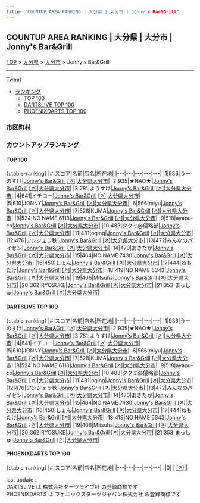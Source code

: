 ```yaml
---
title: 'COUNTUP AREA RANKING | 大分県 | 大分市 | Jonny's Bar&Grill'
---
```

## COUNTUP AREA RANKING | 大分県 | 大分市 | Jonny's Bar&Grill

[TOP](/darts/rank/) > [大分県](/darts/rank/大分県/) > [大分市](/darts/rank/大分県/大分市/) > Jonny's Bar&Grill

___

<a href="https://twitter.com/share?ref_src=twsrc%5Etfw" data-text="COUNTUP AREA RANKING | 大分県大分市Jonny's Bar&Grill" class="twitter-share-button" data-hashtags="DARTSLIVE,PHOENIXDARTS,darts,ダーツ" data-show-count="false">Tweet</a>

* [ランキング](#カウントアップランキング)
    * [TOP 100](#top-100)
    * [DARTSLIVE TOP 100](#dartslive-top-100)
    * [PHOENIXDARTS TOP 100](#phoenixdarts-top-100)

### 市区町村

<ul>

</ul>

### カウントアップランキング

#### TOP 100



{:.table-ranking}
|#|スコア|名前|店名|所在地|
|---|---|---|---|---|
|1|936|<span class="rank-name-dl">うーのすけ</span>|<a href="/darts/rank/shops/dd661a2d9d7e6abfb21333aee1bd51e4.html">Jonny's Bar&Grill</a> <a href="https://search.dartslive.com/jp/shop/dd661a2d9d7e6abfb21333aee1bd51e4">[↗]</a>|<a href="/darts/rank/大分県/大分市">大分県大分市</a>|
|2|935|<span class="rank-name-dl">★NAO★</span>|<a href="/darts/rank/shops/dd661a2d9d7e6abfb21333aee1bd51e4.html">Jonny's Bar&Grill</a> <a href="https://search.dartslive.com/jp/shop/dd661a2d9d7e6abfb21333aee1bd51e4">[↗]</a>|<a href="/darts/rank/大分県/大分市">大分県大分市</a>|
|3|781|<span class="rank-name-dl">ようすけ</span>|<a href="/darts/rank/shops/dd661a2d9d7e6abfb21333aee1bd51e4.html">Jonny's Bar&Grill</a> <a href="https://search.dartslive.com/jp/shop/dd661a2d9d7e6abfb21333aee1bd51e4">[↗]</a>|<a href="/darts/rank/大分県/大分市">大分県大分市</a>|
|4|641|<span class="rank-name-dl">イチロー</span>|<a href="/darts/rank/shops/dd661a2d9d7e6abfb21333aee1bd51e4.html">Jonny's Bar&Grill</a> <a href="https://search.dartslive.com/jp/shop/dd661a2d9d7e6abfb21333aee1bd51e4">[↗]</a>|<a href="/darts/rank/大分県/大分市">大分県大分市</a>|
|5|610|<span class="rank-name-dl">JONNY</span>|<a href="/darts/rank/shops/dd661a2d9d7e6abfb21333aee1bd51e4.html">Jonny's Bar&Grill</a> <a href="https://search.dartslive.com/jp/shop/dd661a2d9d7e6abfb21333aee1bd51e4">[↗]</a>|<a href="/darts/rank/大分県/大分市">大分県大分市</a>|
|6|566|<span class="rank-name-dl">miyu</span>|<a href="/darts/rank/shops/dd661a2d9d7e6abfb21333aee1bd51e4.html">Jonny's Bar&Grill</a> <a href="https://search.dartslive.com/jp/shop/dd661a2d9d7e6abfb21333aee1bd51e4">[↗]</a>|<a href="/darts/rank/大分県/大分市">大分県大分市</a>|
|7|528|<span class="rank-name-dl">KUMA</span>|<a href="/darts/rank/shops/dd661a2d9d7e6abfb21333aee1bd51e4.html">Jonny's Bar&Grill</a> <a href="https://search.dartslive.com/jp/shop/dd661a2d9d7e6abfb21333aee1bd51e4">[↗]</a>|<a href="/darts/rank/大分県/大分市">大分県大分市</a>|
|8|524|<span class="rank-name-dl">NO NAME 6118</span>|<a href="/darts/rank/shops/dd661a2d9d7e6abfb21333aee1bd51e4.html">Jonny's Bar&Grill</a> <a href="https://search.dartslive.com/jp/shop/dd661a2d9d7e6abfb21333aee1bd51e4">[↗]</a>|<a href="/darts/rank/大分県/大分市">大分県大分市</a>|
|9|518|<span class="rank-name-dl">ayapu-co</span>|<a href="/darts/rank/shops/dd661a2d9d7e6abfb21333aee1bd51e4.html">Jonny's Bar&Grill</a> <a href="https://search.dartslive.com/jp/shop/dd661a2d9d7e6abfb21333aee1bd51e4">[↗]</a>|<a href="/darts/rank/大分県/大分市">大分県大分市</a>|
|10|483|<span class="rank-name-dl">タクミ@侵略部</span>|<a href="/darts/rank/shops/dd661a2d9d7e6abfb21333aee1bd51e4.html">Jonny's Bar&Grill</a> <a href="https://search.dartslive.com/jp/shop/dd661a2d9d7e6abfb21333aee1bd51e4">[↗]</a>|<a href="/darts/rank/大分県/大分市">大分県大分市</a>|
|11|481|<span class="rank-name-dl">oging</span>|<a href="/darts/rank/shops/dd661a2d9d7e6abfb21333aee1bd51e4.html">Jonny's Bar&Grill</a> <a href="https://search.dartslive.com/jp/shop/dd661a2d9d7e6abfb21333aee1bd51e4">[↗]</a>|<a href="/darts/rank/大分県/大分市">大分県大分市</a>|
|12|476|<span class="rank-name-dl">アンジェラ秋</span>|<a href="/darts/rank/shops/dd661a2d9d7e6abfb21333aee1bd51e4.html">Jonny's Bar&Grill</a> <a href="https://search.dartslive.com/jp/shop/dd661a2d9d7e6abfb21333aee1bd51e4">[↗]</a>|<a href="/darts/rank/大分県/大分市">大分県大分市</a>|
|13|472|<span class="rank-name-dl">みんなのパイセン</span>|<a href="/darts/rank/shops/dd661a2d9d7e6abfb21333aee1bd51e4.html">Jonny's Bar&Grill</a> <a href="https://search.dartslive.com/jp/shop/dd661a2d9d7e6abfb21333aee1bd51e4">[↗]</a>|<a href="/darts/rank/大分県/大分市">大分県大分市</a>|
|14|470|<span class="rank-name-dl">あきたか</span>|<a href="/darts/rank/shops/dd661a2d9d7e6abfb21333aee1bd51e4.html">Jonny's Bar&Grill</a> <a href="https://search.dartslive.com/jp/shop/dd661a2d9d7e6abfb21333aee1bd51e4">[↗]</a>|<a href="/darts/rank/大分県/大分市">大分県大分市</a>|
|15|464|<span class="rank-name-dl">NO NAME 7430</span>|<a href="/darts/rank/shops/dd661a2d9d7e6abfb21333aee1bd51e4.html">Jonny's Bar&Grill</a> <a href="https://search.dartslive.com/jp/shop/dd661a2d9d7e6abfb21333aee1bd51e4">[↗]</a>|<a href="/darts/rank/大分県/大分市">大分県大分市</a>|
|16|450|<span class="rank-name-dl">しょん</span>|<a href="/darts/rank/shops/dd661a2d9d7e6abfb21333aee1bd51e4.html">Jonny's Bar&Grill</a> <a href="https://search.dartslive.com/jp/shop/dd661a2d9d7e6abfb21333aee1bd51e4">[↗]</a>|<a href="/darts/rank/大分県/大分市">大分県大分市</a>|
|17|444|<span class="rank-name-dl">ねもたけ</span>|<a href="/darts/rank/shops/dd661a2d9d7e6abfb21333aee1bd51e4.html">Jonny's Bar&Grill</a> <a href="https://search.dartslive.com/jp/shop/dd661a2d9d7e6abfb21333aee1bd51e4">[↗]</a>|<a href="/darts/rank/大分県/大分市">大分県大分市</a>|
|18|419|<span class="rank-name-dl">NO NAME 6343</span>|<a href="/darts/rank/shops/dd661a2d9d7e6abfb21333aee1bd51e4.html">Jonny's Bar&Grill</a> <a href="https://search.dartslive.com/jp/shop/dd661a2d9d7e6abfb21333aee1bd51e4">[↗]</a>|<a href="/darts/rank/大分県/大分市">大分県大分市</a>|
|19|406|<span class="rank-name-dl">Mitsuha</span>|<a href="/darts/rank/shops/dd661a2d9d7e6abfb21333aee1bd51e4.html">Jonny's Bar&Grill</a> <a href="https://search.dartslive.com/jp/shop/dd661a2d9d7e6abfb21333aee1bd51e4">[↗]</a>|<a href="/darts/rank/大分県/大分市">大分県大分市</a>|
|20|362|<span class="rank-name-dl">RYOSUKE</span>|<a href="/darts/rank/shops/dd661a2d9d7e6abfb21333aee1bd51e4.html">Jonny's Bar&Grill</a> <a href="https://search.dartslive.com/jp/shop/dd661a2d9d7e6abfb21333aee1bd51e4">[↗]</a>|<a href="/darts/rank/大分県/大分市">大分県大分市</a>|
|21|353|<span class="rank-name-dl">まっしゅ</span>|<a href="/darts/rank/shops/dd661a2d9d7e6abfb21333aee1bd51e4.html">Jonny's Bar&Grill</a> <a href="https://search.dartslive.com/jp/shop/dd661a2d9d7e6abfb21333aee1bd51e4">[↗]</a>|<a href="/darts/rank/大分県/大分市">大分県大分市</a>|


#### DARTSLIVE TOP 100



{:.table-ranking}
|#|スコア|名前|店名|所在地|
|---|---|---|---|---|
|1|936|<span class="rank-name-dl">うーのすけ</span>|<a href="/darts/rank/shops/dd661a2d9d7e6abfb21333aee1bd51e4.html">Jonny's Bar&Grill</a> <a href="https://search.dartslive.com/jp/shop/dd661a2d9d7e6abfb21333aee1bd51e4">[↗]</a>|<a href="/darts/rank/大分県/大分市">大分県大分市</a>|
|2|935|<span class="rank-name-dl">★NAO★</span>|<a href="/darts/rank/shops/dd661a2d9d7e6abfb21333aee1bd51e4.html">Jonny's Bar&Grill</a> <a href="https://search.dartslive.com/jp/shop/dd661a2d9d7e6abfb21333aee1bd51e4">[↗]</a>|<a href="/darts/rank/大分県/大分市">大分県大分市</a>|
|3|781|<span class="rank-name-dl">ようすけ</span>|<a href="/darts/rank/shops/dd661a2d9d7e6abfb21333aee1bd51e4.html">Jonny's Bar&Grill</a> <a href="https://search.dartslive.com/jp/shop/dd661a2d9d7e6abfb21333aee1bd51e4">[↗]</a>|<a href="/darts/rank/大分県/大分市">大分県大分市</a>|
|4|641|<span class="rank-name-dl">イチロー</span>|<a href="/darts/rank/shops/dd661a2d9d7e6abfb21333aee1bd51e4.html">Jonny's Bar&Grill</a> <a href="https://search.dartslive.com/jp/shop/dd661a2d9d7e6abfb21333aee1bd51e4">[↗]</a>|<a href="/darts/rank/大分県/大分市">大分県大分市</a>|
|5|610|<span class="rank-name-dl">JONNY</span>|<a href="/darts/rank/shops/dd661a2d9d7e6abfb21333aee1bd51e4.html">Jonny's Bar&Grill</a> <a href="https://search.dartslive.com/jp/shop/dd661a2d9d7e6abfb21333aee1bd51e4">[↗]</a>|<a href="/darts/rank/大分県/大分市">大分県大分市</a>|
|6|566|<span class="rank-name-dl">miyu</span>|<a href="/darts/rank/shops/dd661a2d9d7e6abfb21333aee1bd51e4.html">Jonny's Bar&Grill</a> <a href="https://search.dartslive.com/jp/shop/dd661a2d9d7e6abfb21333aee1bd51e4">[↗]</a>|<a href="/darts/rank/大分県/大分市">大分県大分市</a>|
|7|528|<span class="rank-name-dl">KUMA</span>|<a href="/darts/rank/shops/dd661a2d9d7e6abfb21333aee1bd51e4.html">Jonny's Bar&Grill</a> <a href="https://search.dartslive.com/jp/shop/dd661a2d9d7e6abfb21333aee1bd51e4">[↗]</a>|<a href="/darts/rank/大分県/大分市">大分県大分市</a>|
|8|524|<span class="rank-name-dl">NO NAME 6118</span>|<a href="/darts/rank/shops/dd661a2d9d7e6abfb21333aee1bd51e4.html">Jonny's Bar&Grill</a> <a href="https://search.dartslive.com/jp/shop/dd661a2d9d7e6abfb21333aee1bd51e4">[↗]</a>|<a href="/darts/rank/大分県/大分市">大分県大分市</a>|
|9|518|<span class="rank-name-dl">ayapu-co</span>|<a href="/darts/rank/shops/dd661a2d9d7e6abfb21333aee1bd51e4.html">Jonny's Bar&Grill</a> <a href="https://search.dartslive.com/jp/shop/dd661a2d9d7e6abfb21333aee1bd51e4">[↗]</a>|<a href="/darts/rank/大分県/大分市">大分県大分市</a>|
|10|483|<span class="rank-name-dl">タクミ@侵略部</span>|<a href="/darts/rank/shops/dd661a2d9d7e6abfb21333aee1bd51e4.html">Jonny's Bar&Grill</a> <a href="https://search.dartslive.com/jp/shop/dd661a2d9d7e6abfb21333aee1bd51e4">[↗]</a>|<a href="/darts/rank/大分県/大分市">大分県大分市</a>|
|11|481|<span class="rank-name-dl">oging</span>|<a href="/darts/rank/shops/dd661a2d9d7e6abfb21333aee1bd51e4.html">Jonny's Bar&Grill</a> <a href="https://search.dartslive.com/jp/shop/dd661a2d9d7e6abfb21333aee1bd51e4">[↗]</a>|<a href="/darts/rank/大分県/大分市">大分県大分市</a>|
|12|476|<span class="rank-name-dl">アンジェラ秋</span>|<a href="/darts/rank/shops/dd661a2d9d7e6abfb21333aee1bd51e4.html">Jonny's Bar&Grill</a> <a href="https://search.dartslive.com/jp/shop/dd661a2d9d7e6abfb21333aee1bd51e4">[↗]</a>|<a href="/darts/rank/大分県/大分市">大分県大分市</a>|
|13|472|<span class="rank-name-dl">みんなのパイセン</span>|<a href="/darts/rank/shops/dd661a2d9d7e6abfb21333aee1bd51e4.html">Jonny's Bar&Grill</a> <a href="https://search.dartslive.com/jp/shop/dd661a2d9d7e6abfb21333aee1bd51e4">[↗]</a>|<a href="/darts/rank/大分県/大分市">大分県大分市</a>|
|14|470|<span class="rank-name-dl">あきたか</span>|<a href="/darts/rank/shops/dd661a2d9d7e6abfb21333aee1bd51e4.html">Jonny's Bar&Grill</a> <a href="https://search.dartslive.com/jp/shop/dd661a2d9d7e6abfb21333aee1bd51e4">[↗]</a>|<a href="/darts/rank/大分県/大分市">大分県大分市</a>|
|15|464|<span class="rank-name-dl">NO NAME 7430</span>|<a href="/darts/rank/shops/dd661a2d9d7e6abfb21333aee1bd51e4.html">Jonny's Bar&Grill</a> <a href="https://search.dartslive.com/jp/shop/dd661a2d9d7e6abfb21333aee1bd51e4">[↗]</a>|<a href="/darts/rank/大分県/大分市">大分県大分市</a>|
|16|450|<span class="rank-name-dl">しょん</span>|<a href="/darts/rank/shops/dd661a2d9d7e6abfb21333aee1bd51e4.html">Jonny's Bar&Grill</a> <a href="https://search.dartslive.com/jp/shop/dd661a2d9d7e6abfb21333aee1bd51e4">[↗]</a>|<a href="/darts/rank/大分県/大分市">大分県大分市</a>|
|17|444|<span class="rank-name-dl">ねもたけ</span>|<a href="/darts/rank/shops/dd661a2d9d7e6abfb21333aee1bd51e4.html">Jonny's Bar&Grill</a> <a href="https://search.dartslive.com/jp/shop/dd661a2d9d7e6abfb21333aee1bd51e4">[↗]</a>|<a href="/darts/rank/大分県/大分市">大分県大分市</a>|
|18|419|<span class="rank-name-dl">NO NAME 6343</span>|<a href="/darts/rank/shops/dd661a2d9d7e6abfb21333aee1bd51e4.html">Jonny's Bar&Grill</a> <a href="https://search.dartslive.com/jp/shop/dd661a2d9d7e6abfb21333aee1bd51e4">[↗]</a>|<a href="/darts/rank/大分県/大分市">大分県大分市</a>|
|19|406|<span class="rank-name-dl">Mitsuha</span>|<a href="/darts/rank/shops/dd661a2d9d7e6abfb21333aee1bd51e4.html">Jonny's Bar&Grill</a> <a href="https://search.dartslive.com/jp/shop/dd661a2d9d7e6abfb21333aee1bd51e4">[↗]</a>|<a href="/darts/rank/大分県/大分市">大分県大分市</a>|
|20|362|<span class="rank-name-dl">RYOSUKE</span>|<a href="/darts/rank/shops/dd661a2d9d7e6abfb21333aee1bd51e4.html">Jonny's Bar&Grill</a> <a href="https://search.dartslive.com/jp/shop/dd661a2d9d7e6abfb21333aee1bd51e4">[↗]</a>|<a href="/darts/rank/大分県/大分市">大分県大分市</a>|
|21|353|<span class="rank-name-dl">まっしゅ</span>|<a href="/darts/rank/shops/dd661a2d9d7e6abfb21333aee1bd51e4.html">Jonny's Bar&Grill</a> <a href="https://search.dartslive.com/jp/shop/dd661a2d9d7e6abfb21333aee1bd51e4">[↗]</a>|<a href="/darts/rank/大分県/大分市">大分県大分市</a>|


#### PHOENIXDARTS TOP 100



{:.table-ranking}
|#|スコア|名前|店名|所在地|
|---|---|---|---|---|
||0|<span class="rank-name-dl"> </span>|<a href="/darts/rank/shops/.html"></a> <a href="">[↗]</a>|<a href="/darts/rank//"></a>|


<div class="footer border-top border-gray-light mt-5 pt-3 text-right text-gray">
    last update : <span style="font-weight: italic" id="foot_last_modified"></span><br />
    DARTSLIVE は 株式会社ダーツライブ社 の登録商標です<br />
    PHOENIXDARTS は フェニックスダーツジャパン株式会社 の登録商標です<br />
</div>

<script src="https://cdnjs.cloudflare.com/ajax/libs/jquery.tablesorter/2.31.3/js/jquery.tablesorter.min.js" integrity="sha512-qzgd5cYSZcosqpzpn7zF2ZId8f/8CHmFKZ8j7mU4OUXTNRd5g+ZHBPsgKEwoqxCtdQvExE5LprwwPAgoicguNg==" crossorigin="anonymous" referrerpolicy="no-referrer"></script>
<link rel="stylesheet" href="https://cdnjs.cloudflare.com/ajax/libs/jquery.tablesorter/2.31.3/css/theme.default.min.css" integrity="sha512-wghhOJkjQX0Lh3NSWvNKeZ0ZpNn+SPVXX1Qyc9OCaogADktxrBiBdKGDoqVUOyhStvMBmJQ8ZdMHiR3wuEq8+w==" crossorigin="anonymous" referrerpolicy="no-referrer" />
<script>
$(function() {
    $(".table-ranking").tablesorter({sortList:[[0, 0]]});
    $("#foot_last_modified").text(formatDate(new Date(document.lastModified), 'yyyy-MM-dd HH:mm:ss'));
});
</script>

<script async src="https://platform.twitter.com/widgets.js" charset="utf-8"></script>